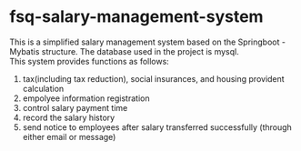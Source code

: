 # fsq-salary-management-system
This is a simplified salary management system based on the Springboot - Mybatis structure. The database used in the project is mysql.  
This system provides functions as follows:  
1. tax(including tax reduction), social insurances, and housing provident calculation  
2. empolyee information registration  
3. control salary payment time
4. record the salary history  
5. send notice to employees after salary transferred successfully (through either email or message)

